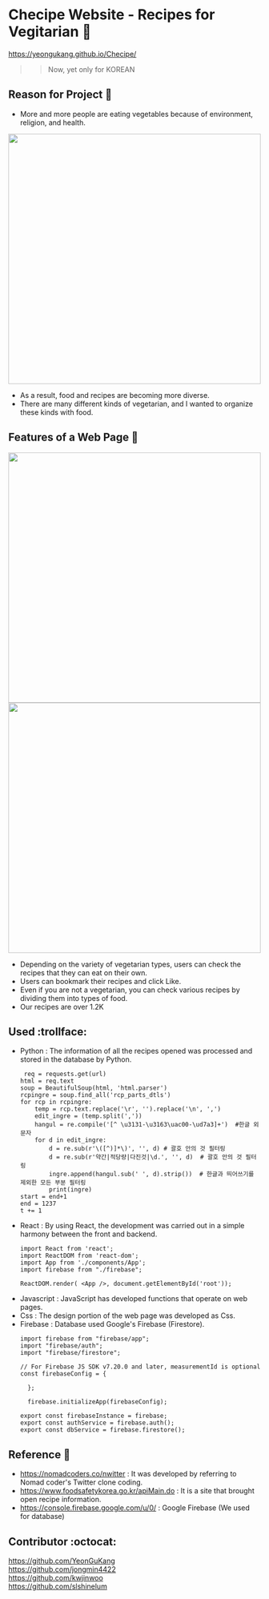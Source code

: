 # Checipe Website - Recipes for Vegitarian :herb:
https://yeongukang.github.io/Checipe/
>> Now, yet only for KOREAN

## Reason for Project :eyes:
  - More and more people are eating vegetables because of environment, religion, and health.
  <img width="100%" height="500" src=https://user-images.githubusercontent.com/37290818/109410729-52940680-79e0-11eb-8298-04aad0587266.png>
  
  
  - As a result, food and recipes are becoming more diverse.
  - There are many different kinds of vegetarian, and I wanted to organize these kinds with food.

## Features of a Web Page :mag_right:
<img width="100%" height="500" src=https://user-images.githubusercontent.com/37290818/109410286-bcaaac80-79dc-11eb-8fe7-46cbed7792bc.PNG>
<img width="100%" height="500" src=https://user-images.githubusercontent.com/37290818/109410521-b1588080-79de-11eb-9024-dd11acd7d5c8.png>




  - Depending on the variety of vegetarian types, users can check the recipes that they can eat on their own.
  - Users can bookmark their recipes and click Like.
  - Even if you are not a vegetarian, you can check various recipes by dividing them into types of food.
  - Our recipes are over 1.2K

## Used :trollface:
  - Python
    : The information of all the recipes opened was processed and stored in the database by Python.
    ~~~
     req = requests.get(url)
    html = req.text
    soup = BeautifulSoup(html, 'html.parser')
    rcpingre = soup.find_all('rcp_parts_dtls')
    for rcp in rcpingre:
        temp = rcp.text.replace('\r', '').replace('\n', ',')
        edit_ingre = (temp.split(','))
        hangul = re.compile('[^ \u3131-\u3163\uac00-\ud7a3]+')  #한글 외 문자
        for d in edit_ingre:
            d = re.sub(r'\([^)]*\)', '', d) # 괄호 안의 것 필터링
            d = re.sub(r'약간|적당량|다진것|\d.', '', d)  # 괄호 안의 것 필터링
            ingre.append(hangul.sub(' ', d).strip())  # 한글과 띄어쓰기를 제외한 모든 부분 필터링
            print(ingre)
    start = end+1
    end = 1237
    t += 1
    ~~~
  - React
    : By using React, the development was carried out in a simple harmony between the front and backend.
    ~~~
    import React from 'react';
    import ReactDOM from 'react-dom';
    import App from './components/App';
    import firebase from "./firebase";

    ReactDOM.render( <App />, document.getElementById('root'));
    ~~~
  - Javascript
    : JavaScript has developed functions that operate on web pages.
  - Css
    : The design portion of the web page was developed as Css.
  - Firebase
    : Database used Google's Firebase (Firestore).
    ~~~
    import firebase from "firebase/app";
    import "firebase/auth";
    import "firebase/firestore";

    // For Firebase JS SDK v7.20.0 and later, measurementId is optional
    const firebaseConfig = {
       
      };

      firebase.initializeApp(firebaseConfig);

    export const firebaseInstance = firebase;
    export const authService = firebase.auth();
    export const dbService = firebase.firestore();
    ~~~
    
## Reference :book:
  - https://nomadcoders.co/nwitter : It was developed by referring to Nomad coder's Twitter clone coding.
  - https://www.foodsafetykorea.go.kr/apiMain.do : It is a site that brought open recipe information.
  - https://console.firebase.google.com/u/0/ : Google Firebase (We used for database)



## Contributor :octocat:
https://github.com/YeonGuKang \
https://github.com/jongmin4422 \
https://github.com/kwjinwoo \
https://github.com/slshinelum
